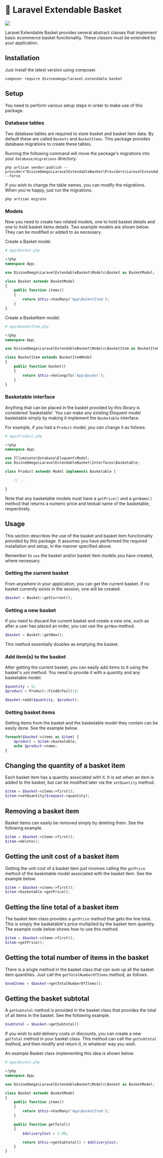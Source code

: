 # 🛒 Laravel Extendable Basket

[![](https://img.shields.io/packagist/dt/divineomega/laravel-extendable-basket.svg)](https://packagist.org/packages/divineomega/laravel-extendable-basket/stats)

Laravel Extendable Basket provides several abstract classes that implement basic ecommerce basket functionality.
These classes must be extended by your application.

## Installation

Just install the latest version using composer.

```
composer require divineomega/laravel-extendable-basket
```

## Setup

You need to perform various setup steps in order to make use of this package.

### Database tables

Two database tables are required to store basket and basket item data. By default these are called `Baskets` and `BasketItems`. This package provides database migrations to create these tables.

Running the following command will move the package's migrations into your `database/migrations` directory.

```
php artisan vendor:publish --provider="DivineOmega\LaravelExtendableBasket\Providers\LaravelExtendableBasketServiceProvider" --force
```

If you wish to change the table names, you can modify the migrations. When you're happy, just run the migrations.

```
php artisan migrate
```

### Models

Now you need to create two related models, one to hold basket details and one to hold basket items details. Two example models are shown below. They can be modified or added to as necessary.

Create a Basket model.

```php
# app/Basket.php

<?php
namespace App;

use DivineOmega\LaravelExtendableBasket\Models\Basket as BasketModel;

class Basket extends BasketModel
{
    public function items()
    {
        return $this->hasMany('App\BasketItem');
    }
}
```

Create a BasketItem model.

```php
# app/BasketItem.php

<?php
namespace App;

use DivineOmega\LaravelExtendableBasket\Models\BasketItem as BasketItemModel;

class BasketItem extends BasketItemModel
{
    public function basket()
    {
        return $this->belongsTo('App\Basket');
    }
}
```

### Basketable interface

Anything that can be placed in the basket provided by this library is considered
'basketable'. You can make any existing Eloquent model basketable simply by
making it implement the `Basketable` interface.

For example, if you had a `Product` model, you can change it as follows.

```php
# app/Product.php

<?php
namespace App;

use Illuminate\Database\Eloquent\Model;
use DivineOmega\LaravelExtendableBasket\Interfaces\Basketable;

class Product extends Model implements Basketable {

    // ...

}
```

Note that any basketable models must have a `getPrice()` and a `getName()` method
that returns a numeric price and textual name of the basketable, respectively.

## Usage

This section describes the use of the basket and basket item functionality 
provided by this package. It assumes you have performed the required installation
and setup, in the manner specified above.

Remember to `use` the basket and/or basket item models you have created, where
necessary.

### Getting the current basket

From anywhere in your application, you can get the current basket. If no basket 
currently exists in the session, one will be created.

```php
$basket = Basket::getCurrent();
```

### Getting a new basket

If you need to discard the current basket and create a new one, such as after a 
user has placed an order, you can use the `getNew` method.

```php
$basket = Basket::getNew();
```

This method essentially doubles as emptying the basket.

### Add item(s) to the basket

After getting the current basket, you can easily add items to it using the basket's
`add` method. You need to provide it with a quantity and any basketable model.

```php
$quantity = 5;
$product = Product::FindOrFail(1);

$basket->add($quantity, $product);
```

### Getting basket items

Getting items from the basket and the basketable model they contain can be easily 
done. See the example below.

```php
foreach($basket->items as $item) {
    $product = $item->basketable;
    echo $product->name;
}
```

## Changing the quantity of a basket item

Each basket item has a quantity associated with it. It is set when an item is
added to the basket, but can be modified later via the `setQuantity` method.

```php
$item = $basket->items->first();
$item->setQuantity($request->quantity);
```

## Removing a basket item

Basket items can easily be removed simply by deleting them. See the following 
example.

```php
$item = $basket->items->first();
$item->delete();
```

## Getting the unit cost of a basket item

Getting the unit cost of a basket item just involves calling the `getPrice` method of
the basketable model associated with the basket item. See the example below.

```php
$item = $basket->items->first();
$item->basketable->getPrice();
```

## Getting the line total of a basket item

The basket item class provides a `getPrice` method that gets the line total. This is simply
the basketable's price multiplied by the basket item quantity. The example code below
shows how to use this method.

```php
$item = $basket->items->first();
$item->getPrice();
```

## Getting the total number of items in the basket

There is a single method in the basket class that can sum up all the basket item quantities.
Just call the `getTotalNumberOfItems` method, as follows.

```php
$numItems = $basket->getTotalNumberOfItems();
```

## Getting the basket subtotal

A `getSubtotal` method is provided in the basket class that provides the total of all
items in the basket. See the following example.

```php
$subtotal = $basket->getSubtotal()
```

If you wish to add delivery costs or discounts, you can create a new `getTotal` method
in your basket class. This method can call the `getSubtotal` method, and then modify
and return it, in whatever way you wish.

An example Basket class implementing this idea is shown below.

```php
# app/Basket.php

<?php
namespace App;

use DivineOmega\LaravelExtendableBasket\Models\Basket as BasketModel;

class Basket extends BasketModel
{
    public function items()
    {
        return $this->hasMany('App\BasketItem');
    }

    public function getTotal()
    {
        $deliveryCost = 3.99;

        return $this->getSubtotal() + $deliveryCost;
    }
}
```
